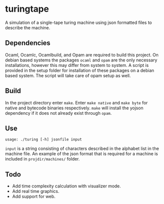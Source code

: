 # turingtape

A simulation of a single-tape turing machine using json formatted files to describe the machine.

## Dependencies

Ocaml, Ocamlc, Ocamlbuild, and Opam are required to build this project. On debian based systems the packages `ocaml` and `opam` are the only necessary installations, however this may differ from system to system. A script is provided in the setup folder for installation of these packages on a debian based system. The script will take care of opam setup as well.

## Build

In the project directory enter `make`. Enter `make native` and `make byte` for native and bytecode binaries respectively. `make` will install the yojson dependency if it does not already exist through `opam`.

## Use

`usage: ./turing [-h] jsonfile input`

`input` is a string consisting of characters described in the alphabet list in the machine file. An example of the json format that is required for a machine is included in `projdir/machines/` folder.

## Todo

* Add time complexity calculation with visualizer mode.
* Add real time graphics.
* Add support for web.
